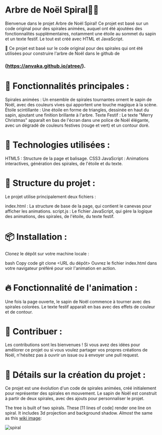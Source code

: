 Arbre de Noël Spiral🎄✨
===============


Bienvenue dans le projet Arbre de Noël Spiral! 
Ce projet est basé sur un code original pour des spirales animées, auquel ont été ajoutées des fonctionnalités supplémentaires, notamment une étoile au sommet du sapin et un texte festif. 
Le tout est créé avec HTML et JavaScript.

🚀 Ce projet est basé sur le code original pour des spirales qui ont été utilisées pour construire l'arbre de Noël dans le github de 
### (https://anvaka.github.io/atree/).

# 🎁 Fonctionnalités principales :
Spirales animées : Un ensemble de spirales tournantes ornent le sapin de Noël, avec des couleurs vives qui apportent une touche magique à la scène.
Étoile scintillante : Une étoile en forme de triangles, dessinée en haut du sapin, ajoutant une finition brillante à l'arbre.
Texte Festif : Le texte "Merry Christmas" apparaît en bas de l'écran dans une police de Noël élégante, avec un dégradé de couleurs festives (rouge et vert) et un contour doré.

# 🎨 Technologies utilisées :
HTML5 : Structure de la page et balisage.
CSS3
JavaScript : Animations interactives, génération des spirales, de l'étoile et du texte.

# 🔧 Structure du projet :
Le projet utilise principalement deux fichiers :

index.html : La structure de base de la page, qui contient le canevas pour afficher les animations.
script.js : Le fichier JavaScript, qui gère la logique des animations, des spirales, de l'étoile, du texte festif.

# 📦 Installation :
Clonez le dépôt sur votre machine locale :

bash
Copy code
git clone <URL du dépôt>
Ouvrez le fichier index.html dans votre navigateur préféré pour voir l'animation en action.

# 🔥 Fonctionnalité de l'animation :
Une fois la page ouverte, le sapin de Noël commence à tourner avec des spirales colorées.
Le texte festif apparaît en bas avec des effets de couleur et de contour.

# 🌟 Contribuer :
Les contributions sont les bienvenues ! Si vous avez des idées pour améliorer ce projet ou si vous voulez partager vos propres créations de Noël, n'hésitez pas à ouvrir un issue ou à envoyer une pull request.


# 📜 Détails sur la création du projet :
Ce projet est une évolution d'un code de spirales animées, créé initialement pour représenter des spirales en mouvement. Le sapin de Noël est construit à partir de deux spirales, avec des ajouts pour personnaliser le projet.



The tree is built of two spirals. These [11 lines of code] render one line on spiral. It includes 3d projection and background shadow. _Almost_ the same as this [wiki image](http://en.wikipedia.org/wiki/File:ComplexSinInATimeAxe.gif):

![spiral](http://upload.wikimedia.org/wikipedia/commons/a/a5/ComplexSinInATimeAxe.gif)

